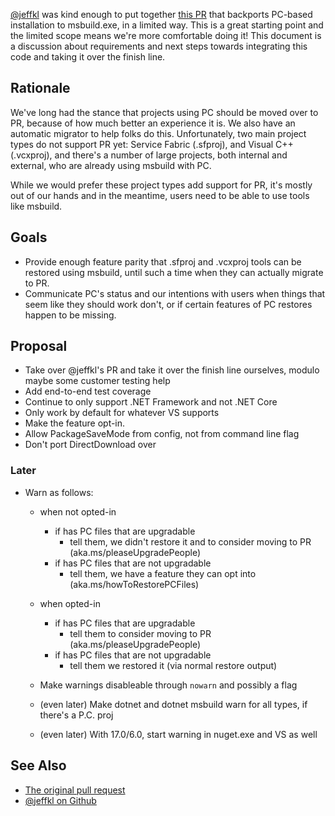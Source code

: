 [@jeffkl](https://github.com/jeffkl) was kind enough to put together [this PR](https://github.com/NuGet/NuGet.Client/pull/2917) that backports PC-based installation to msbuild.exe, in a limited way. This is a great starting point and the limited scope means we're more comfortable doing it! This document is a discussion about requirements and next steps towards integrating this code and taking it over the finish line.

## Rationale

We've long had the stance that projects using PC should be moved over to PR, because of how much better an experience it is. We also have an automatic migrator to help folks do this. Unfortunately, two main project types do not support PR yet: Service Fabric (.sfproj), and Visual C++ (.vcxproj), and there's a number of large projects, both internal and external, who are already using msbuild with PC.

While we would prefer these project types add support for PR, it's mostly out of our hands and in the meantime, users need to be able to use tools like msbuild. 

## Goals

* Provide enough feature parity that .sfproj and .vcxproj tools can be restored using msbuild, until such a time when they can actually migrate to PR.
* Communicate PC's status and our intentions with users when things that seem like they should work don't, or if certain features of PC restores happen to be missing.

## Proposal

* Take over @jeffkl's PR and take it over the finish line ourselves, modulo maybe some customer testing help
* Add end-to-end test coverage
* Continue to only support .NET Framework and not .NET Core
* Only work by default for whatever VS supports
* Make the feature opt-in.
* Allow PackageSaveMode from config, not from command line flag
* Don't port DirectDownload over

### Later

* Warn as follows:
  * when not opted-in
    * if has PC files that are upgradable
      * tell them, we didn't restore it and to consider moving to PR (aka.ms/pleaseUpgradePeople)
    * if has PC files that are not upgradable
      * tell them, we have a feature they can opt into (aka.ms/howToRestorePCFiles)

  * when opted-in
    * if has PC files that are upgradable
      * tell them to consider moving to PR (aka.ms/pleaseUpgradePeople)
    * if has PC files that are not upgradable
      * tell them we restored it (via normal restore output)
  * Make warnings disableable through `nowarn` and possibly a flag
  * (even later) Make dotnet and dotnet msbuild warn for all types, if there's a P.C. proj
  * (even later) With 17.0/6.0, start warning in nuget.exe and VS as well

## See Also

* [The original pull request](https://github.com/NuGet/NuGet.Client/pull/2917)
* [@jeffkl on Github](https://github.com/jeffkl)
